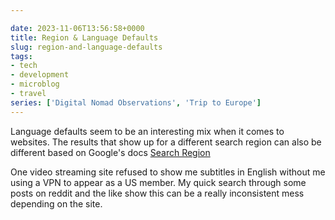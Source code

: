 ```yaml
---

date: 2023-11-06T13:56:58+0000
title: Region & Language Defaults
slug: region-and-language-defaults
tags:
- tech
- development
- microblog
- travel
series: ['Digital Nomad Observations', 'Trip to Europe']
---
```


Language defaults seem to be an interesting mix when it comes to websites.
The results that show up for a different search region can also be different based on Google's docs [Search Region](https://support.google.com/websearch/answer/873?hl=en&co=GENIE.Platform%3DDesktop&sjid=15123736862072240189-EU)

One video streaming site refused to show me subtitles in English without me using a VPN to appear as a US member.
My quick search through some posts on reddit and the like show this can be a really inconsistent mess depending on the site.
